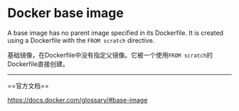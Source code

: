 # Docker base image

A base image has no parent image specified in its Dockerfile. It is created using a Dockerfile with the `FROM scratch` directive.

基础镜像，在Dockerfile中没有指定父镜像。它被一个使用`FROM scratch`的Dockerfile直接创建。

---

==官方文档==

<https://docs.docker.com/glossary/#base-image>
